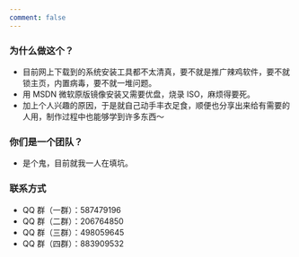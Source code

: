 ```yaml
---
comment: false
---
```


### 为什么做这个？

- 目前网上下载到的系统安装工具都不太清真，要不就是推广辣鸡软件，要不就锁主页，内置病毒，要不就一堆问题。
- 用 MSDN 微软原版镜像安装又需要优盘，烧录 ISO，麻烦得要死。
- 加上个人兴趣的原因，于是就自己动手丰衣足食，顺便也分享出来给有需要的人用，制作过程中也能够学到许多东西～

### 你们是一个团队？

- 是个鬼，目前就我一人在填坑。

### 联系方式

- QQ 群（一群）：587479196
- QQ 群（二群）：206764850
- QQ 群（三群）：498059645
- QQ 群（四群）：883909532
